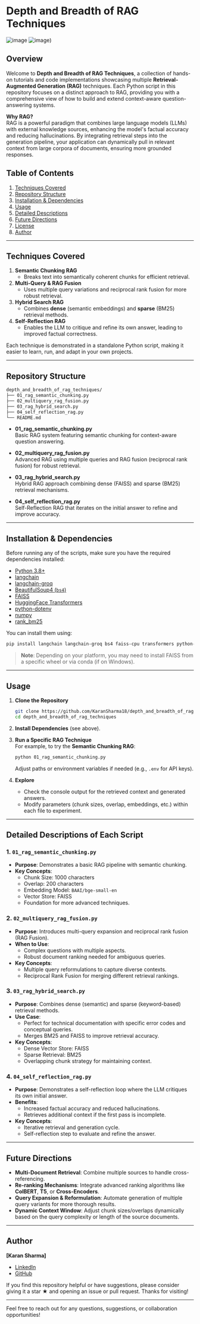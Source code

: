 # Depth and Breadth of RAG Techniques

![image](https://github.com/user-attachments/assets/2d684b68-639a-4398-bf92-8155d6e24157) ![image](https://github.com/user-attachments/assets/e3f382ce-a025-4f44-8978-ec052fddf9dd))

## Overview

Welcome to **Depth and Breadth of RAG Techniques**, a collection of hands-on tutorials and code implementations showcasing multiple **Retrieval-Augmented Generation (RAG)** techniques. Each Python script in this repository focuses on a distinct approach to RAG, providing you with a comprehensive view of how to build and extend context-aware question-answering systems.

**Why RAG?**  
RAG is a powerful paradigm that combines large language models (LLMs) with external knowledge sources, enhancing the model's factual accuracy and reducing hallucinations. By integrating retrieval steps into the generation pipeline, your application can dynamically pull in relevant context from large corpora of documents, ensuring more grounded responses.

## Table of Contents
1. [Techniques Covered](#techniques-covered)
2. [Repository Structure](#repository-structure)
3. [Installation & Dependencies](#installation--dependencies)
4. [Usage](#usage)
5. [Detailed Descriptions](#detailed-descriptions-of-each-script)
6. [Future Directions](#future-directions)
7. [License](#license)
8. [Author](#author)

---

## Techniques Covered

1. **Semantic Chunking RAG**  
   - Breaks text into semantically coherent chunks for efficient retrieval.  
2. **Multi-Query & RAG Fusion**  
   - Uses multiple query variations and reciprocal rank fusion for more robust retrieval.  
3. **Hybrid Search RAG**  
   - Combines **dense** (semantic embeddings) and **sparse** (BM25) retrieval methods.  
4. **Self-Reflection RAG**  
   - Enables the LLM to critique and refine its own answer, leading to improved factual correctness.

Each technique is demonstrated in a standalone Python script, making it easier to learn, run, and adapt in your own projects.

---

## Repository Structure

```bash
depth_and_breadth_of_rag_techniques/
├── 01_rag_semantic_chunking.py
├── 02_multiquery_rag_fusion.py
├── 03_rag_hybrid_search.py
├── 04_self_reflection_rag.py
└── README.md
```

- **01_rag_semantic_chunking.py**  
  Basic RAG system featuring semantic chunking for context-aware question answering.

- **02_multiquery_rag_fusion.py**  
  Advanced RAG using multiple queries and RAG fusion (reciprocal rank fusion) for robust retrieval.

- **03_rag_hybrid_search.py**  
  Hybrid RAG approach combining dense (FAISS) and sparse (BM25) retrieval mechanisms.

- **04_self_reflection_rag.py**  
  Self-Reflection RAG that iterates on the initial answer to refine and improve accuracy.

---

## Installation & Dependencies

Before running any of the scripts, make sure you have the required dependencies installed:

- [Python 3.8+](https://www.python.org/downloads/)
- [langchain](https://github.com/hwchase17/langchain)
- [langchain-groq](https://pypi.org/project/langchain-groq/)  
- [BeautifulSoup4 (`bs4`)](https://pypi.org/project/beautifulsoup4/)
- [FAISS](https://github.com/facebookresearch/faiss)  
- [HuggingFace Transformers](https://github.com/huggingface/transformers)
- [python-dotenv](https://pypi.org/project/python-dotenv/)
- [numpy](https://pypi.org/project/numpy/)
- [rank_bm25](https://pypi.org/project/rank-bm25/)

You can install them using:

```bash
pip install langchain langchain-groq bs4 faiss-cpu transformers python-dotenv numpy rank_bm25
```

> **Note**: Depending on your platform, you may need to install FAISS from a specific wheel or via conda (if on Windows).

---

## Usage

1. **Clone the Repository**  
   ```bash
   git clone https://github.com/KaranSharma18/depth_and_breadth_of_rag_techniques.git
   cd depth_and_breadth_of_rag_techniques
   ```

2. **Install Dependencies** (see above).

3. **Run a Specific RAG Technique**  
   For example, to try the **Semantic Chunking RAG**:
   ```bash
   python 01_rag_semantic_chunking.py
   ```
   Adjust paths or environment variables if needed (e.g., `.env` for API keys).

4. **Explore**  
   - Check the console output for the retrieved context and generated answers.
   - Modify parameters (chunk sizes, overlap, embeddings, etc.) within each file to experiment.

---

## Detailed Descriptions of Each Script

### 1. `01_rag_semantic_chunking.py`
- **Purpose**: Demonstrates a basic RAG pipeline with semantic chunking.
- **Key Concepts**:  
  - Chunk Size: 1000 characters  
  - Overlap: 200 characters  
  - Embedding Model: `BAAI/bge-small-en`  
  - Vector Store: FAISS  
  - Foundation for more advanced techniques.

### 2. `02_multiquery_rag_fusion.py`
- **Purpose**: Introduces multi-query expansion and reciprocal rank fusion (RAG Fusion).
- **When to Use**:  
  - Complex questions with multiple aspects.  
  - Robust document ranking needed for ambiguous queries.  
- **Key Concepts**:  
  - Multiple query reformulations to capture diverse contexts.  
  - Reciprocal Rank Fusion for merging different retrieval rankings.

### 3. `03_rag_hybrid_search.py`
- **Purpose**: Combines dense (semantic) and sparse (keyword-based) retrieval methods.
- **Use Case**:  
  - Perfect for technical documentation with specific error codes and conceptual queries.  
  - Merges BM25 and FAISS to improve retrieval accuracy.
- **Key Concepts**:  
  - Dense Vector Store: FAISS  
  - Sparse Retrieval: BM25  
  - Overlapping chunk strategy for maintaining context.

### 4. `04_self_reflection_rag.py`
- **Purpose**: Demonstrates a self-reflection loop where the LLM critiques its own initial answer.
- **Benefits**:  
  - Increased factual accuracy and reduced hallucinations.  
  - Retrieves additional context if the first pass is incomplete.
- **Key Concepts**:  
  - Iterative retrieval and generation cycle.  
  - Self-reflection step to evaluate and refine the answer.

---

## Future Directions

- **Multi-Document Retrieval**: Combine multiple sources to handle cross-referencing.  
- **Re-ranking Mechanisms**: Integrate advanced ranking algorithms like **ColBERT**, **T5**, or **Cross-Encoders**.  
- **Query Expansion & Reformulation**: Automate generation of multiple query variants for more thorough results.  
- **Dynamic Context Window**: Adjust chunk sizes/overlaps dynamically based on the query complexity or length of the source documents.

---

## Author

**[Karan Sharma]**  
- [LinkedIn](https://www.linkedin.com/in/karansharma18/)  
- [GitHub](https://github.com/KaranSharma18)

If you find this repository helpful or have suggestions, please consider giving it a star ★ and opening an issue or pull request. Thanks for visiting!

---
Feel free to reach out for any questions, suggestions, or collaboration opportunities!
